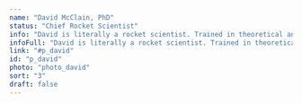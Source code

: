 ```yaml
---
name: "David McClain, PhD"
status: "Chief Rocket Scientist"
info: "David is literally a rocket scientist. Trained in theoretical and observational astrophysics, in addition to computer science, he brings an incomparable and extraordinary five decades of unique programming expertise to the table."
infoFull: "David is literally a rocket scientist. Trained in theoretical and observational astrophysics, in addition to computer science, he brings an incomparable and extraordinary five decades of unique programming expertise to the table. David has served as a Principal Scientist in the aerospace industry where he built airborne LIDAR systems for underwater mine detection, and was a Senior Scientist on the Raytheon ExoAtmospheric Kill Vehicle (EKV) program. He is a true expert in numerous computer languages, including Lisp, and an authority on signal processing, image processing, guidance and navigation, radio-frequency and infrared target detection systems, and target tracking. He has twice addressed the European Common Lisp Meeting."
link: "#p_david"
id: "p_david"
photo: "photo_david"
sort: "3"
draft: false
---
```

